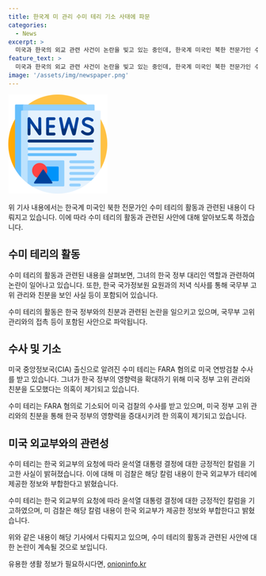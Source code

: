 ```yaml
---
title: 한국계 미 관리 수미 테리 기소 사태에 파문
categories:
  - News
excerpt: >
  미국과 한국의 외교 관련 사건이 논란을 빚고 있는 중인데, 한국계 미국인 북한 전문가인 수미 테리가 한국 정부를 대리하여 활동하면서 불법 행위를 저질렀다는 혐의로 기소되었다. 공소장에는 한국 외교부와의 관련이 언급되었으며, 또 다른 한국인 고위 인사와의 친분도 의심을 받고 있다. 미국 국무부의 고위 관리인 정 박 전 국무부 대북 고위 관리와의 관련성이 지목되고 있으며, 이에 대한 의심이 제기되고 있다. 또한, 테리의 활동은 미국과의 화해 관련 기고문을 쓰면서 외교부와 친밀한 관계를 파악하고 있다는 사실이 밝혀졌다.
feature_text: >
  미국과 한국의 외교 관련 사건이 논란을 빚고 있는 중인데, 한국계 미국인 북한 전문가인 수미 테리가 한국 정부를 대리하여 활동하면서 불법 행위를 저질렀다는 혐의로 기소되었다. 공소장에는 한국 외교부와의 관련이 언급되었으며, 또 다른 한국인 고위 인사와의 친분도 의심을 받고 있다. 미국 국무부의 고위 관리인 정 박 전 국무부 대북 고위 관리와의 관련성이 지목되고 있으며, 이에 대한 의심이 제기되고 있다. 또한, 테리의 활동은 미국과의 화해 관련 기고문을 쓰면서 외교부와 친밀한 관계를 파악하고 있다는 사실이 밝혀졌다.
image: '/assets/img/newspaper.png'
---
```


<p><img src="/assets/img/newspaper.png" alt="kimp 속보" /></p>

<p>위 기사 내용에서는 한국계 미국인 북한 전문가인 수미 테리의 활동과 관련된 내용이 다뤄지고 있습니다. 이에 따라 수미 테리의 활동과 관련된 사안에 대해 알아보도록 하겠습니다.</p>

<h2 data-ke-size="size26">수미 테리의 활동</h2>

<p>수미 테리의 활동과 관련된 내용을 살펴보면, 그녀의 한국 정부 대리인 역할과 관련하여 논란이 일어나고 있습니다. 또한, 한국 국가정보원 요원과의 저녁 식사를 통해 국무부 고위 관리와 친분을 보인 사실 등이 포함되어 있습니다.</p>

<p data-ke-size="size16">수미 테리의 활동은 한국 정부와의 친분과 관련된 논란을 일으키고 있으며, 국무부 고위 관리와의 접촉 등이 포함된 사안으로 파악됩니다.</p>

<h2 data-ke-size="size26">수사 및 기소</h2>

<p>미국 중앙정보국(CIA) 출신으로 알려진 수미 테리는 FARA 혐의로 미국 연방검찰 수사를 받고 있습니다. 그녀가 한국 정부의 영향력을 확대하기 위해 미국 정부 고위 관리와 친분을 도모했다는 의혹이 제기되고 있습니다.</p>

<p data-ke-size="size16">수미 테리는 FARA 혐의로 기소되어 미국 검찰의 수사를 받고 있으며, 미국 정부 고위 관리와의 친분을 통해 한국 정부의 영향력을 증대시키려 한 의혹이 제기되고 있습니다.</p>

<h2 data-ke-size="size26">미국 외교부와의 관련성</h2>

<p>수미 테리는 한국 외교부의 요청에 따라 윤석열 대통령 결정에 대한 긍정적인 칼럼을 기고한 사실이 밝혀졌습니다. 이에 대해 미 검찰은 해당 칼럼 내용이 한국 외교부가 테리에 제공한 정보와 부합한다고 밝혔습니다.</p>

<p data-ke-size="size16">수미 테리는 한국 외교부의 요청에 따라 윤석열 대통령 결정에 대한 긍정적인 칼럼을 기고하였으며, 미 검찰은 해당 칼럼 내용이 한국 외교부가 제공한 정보와 부합한다고 밝혔습니다.</p>

<p>위와 같은 내용이 해당 기사에서 다뤄지고 있으며, 수미 테리의 활동과 관련된 사안에 대한 논란이 계속될 것으로 보입니다.</p>
유용한 생활 정보가 필요하시다면, <a href="https://onioninfo.kr" rel="dofollow">onioninfo.kr</a>


